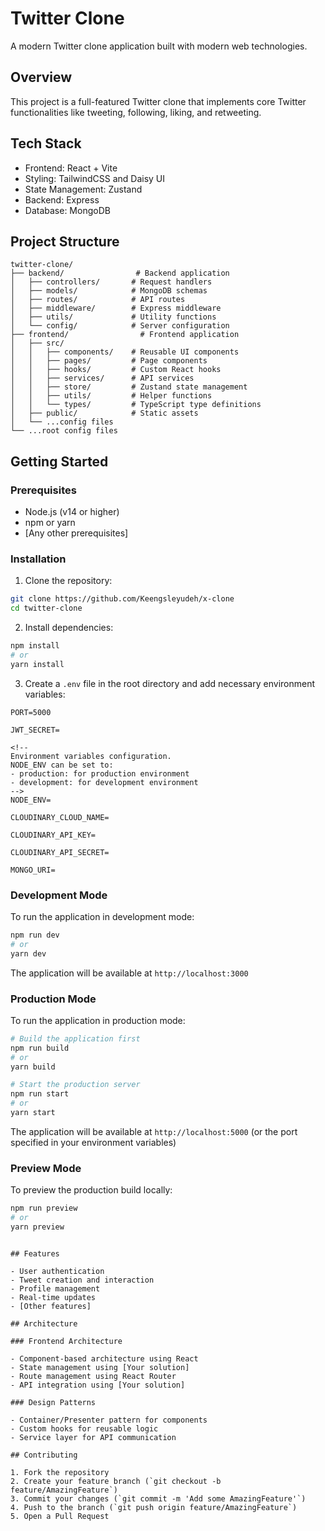 # Twitter Clone

A modern Twitter clone application built with modern web technologies.

## Overview

This project is a full-featured Twitter clone that implements core Twitter functionalities like tweeting, following, liking, and retweeting.

## Tech Stack

- Frontend: React + Vite
- Styling: TailwindCSS and Daisy UI
- State Management: Zustand
- Backend: Express
- Database: MongoDB

## Project Structure

```
twitter-clone/
├── backend/                # Backend application
│   ├── controllers/       # Request handlers
│   ├── models/            # MongoDB schemas
│   ├── routes/            # API routes
│   ├── middleware/        # Express middleware
│   ├── utils/             # Utility functions
│   └── config/            # Server configuration
├── frontend/                # Frontend application
│   ├── src/
│   │   ├── components/    # Reusable UI components
│   │   ├── pages/         # Page components
│   │   ├── hooks/         # Custom React hooks
│   │   ├── services/      # API services
│   │   ├── store/         # Zustand state management
│   │   ├── utils/         # Helper functions
│   │   └── types/         # TypeScript type definitions
│   ├── public/            # Static assets
│   └── ...config files
└── ...root config files
```

## Getting Started

### Prerequisites

- Node.js (v14 or higher)
- npm or yarn
- [Any other prerequisites]

### Installation

1. Clone the repository:
```bash
git clone https://github.com/Keengsleyudeh/x-clone
cd twitter-clone
```

2. Install dependencies:
```bash
npm install
# or
yarn install
```

3. Create a `.env` file in the root directory and add necessary environment variables:
```env
PORT=5000

JWT_SECRET=

<!-- 
Environment variables configuration. 
NODE_ENV can be set to:
- production: for production environment
- development: for development environment 
-->
NODE_ENV=

CLOUDINARY_CLOUD_NAME=

CLOUDINARY_API_KEY=

CLOUDINARY_API_SECRET=

MONGO_URI=
```

### Development Mode

To run the application in development mode:

```bash
npm run dev
# or
yarn dev
```

The application will be available at `http://localhost:3000`

### Production Mode

To run the application in production mode:

```bash
# Build the application first
npm run build
# or
yarn build

# Start the production server
npm run start
# or
yarn start
```

The application will be available at `http://localhost:5000` (or the port specified in your environment variables)

### Preview Mode

To preview the production build locally:

```bash
npm run preview
# or
yarn preview
```
```

## Features

- User authentication
- Tweet creation and interaction
- Profile management
- Real-time updates
- [Other features]

## Architecture

### Frontend Architecture

- Component-based architecture using React
- State management using [Your solution]
- Route management using React Router
- API integration using [Your solution]

### Design Patterns

- Container/Presenter pattern for components
- Custom hooks for reusable logic
- Service layer for API communication

## Contributing

1. Fork the repository
2. Create your feature branch (`git checkout -b feature/AmazingFeature`)
3. Commit your changes (`git commit -m 'Add some AmazingFeature'`)
4. Push to the branch (`git push origin feature/AmazingFeature`)
5. Open a Pull Request

